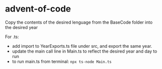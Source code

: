 # advent-of-code

Copy the contents of the desired lenguage from the BaseCode folder into the desired year

For .ts:
* add import to YearExports.ts file under src, and export the same year.
* update the main call line in Main.ts to reflect the desired year and day to run
* to run main.ts from terminal: `npx ts-node Main.ts`